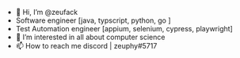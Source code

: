 - 👋 Hi, I’m @zeufack
- Software engineer [java, typscript, python, go ]
- Test Automation engineer [appium, selenium, cypress, playwright]
- 👀 I’m interested in all about computer science
- 📫 How to reach me discord | zeuphy#5717


<!---
zeufack/zeufack is a ✨ special ✨ repository because its `README.md` (this file) appears on your GitHub profile.
You can click the Preview link to take a look at your changes.
--->
